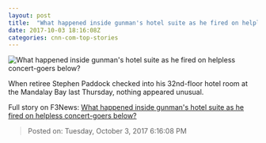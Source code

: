 ```yaml
---
layout: post
title:  "What happened inside gunman's hotel suite as he fired on helpless concert-goers below?"
date: 2017-10-03 18:16:08Z
categories: cnn-com-top-stories
---
```


![What happened inside gunman's hotel suite as he fired on helpless concert-goers below?](http://i2.cdn.cnn.com/cnnnext/dam/assets/171002215949-mandalay-bay-broken-windows-super-tease.jpg)

When retiree Stephen Paddock checked into his 32nd-floor hotel room at the Mandalay Bay last Thursday, nothing appeared unusual.


Full story on F3News: [What happened inside gunman's hotel suite as he fired on helpless concert-goers below?](http://www.f3nws.com/n/kzJkKF)

> Posted on: Tuesday, October 3, 2017 6:16:08 PM
